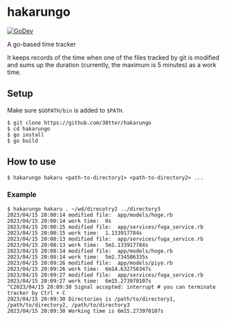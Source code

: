 # hakarungo
[![GoDev][godev-image]][godev-url]

A go-based time tracker

It keeps records of the time when one of the files tracked by git is modified and sums up the duration (currently, the maximum is 5 minutes) as a work time.

## Setup

Make sure `$GOPATH/bin` is added to `$PATH`.

```
$ git clone https://github.com/38tter/hakarungo
$ cd hakarungo
$ go install
$ go build
```

## How to use

```
$ hakarungo hakaru <path-to-directory1> <path-to-directory2> ...
```

### Example

```
$ hakarungo hakaru . ~/wd/direcotry2 ../directory3
2023/04/15 20:00:14 modified file:  app/models/hoge.rb
2023/04/15 20:00:14 work time:  0s
2023/04/15 20:00:15 modified file:  app/services/fuga_service.rb
2023/04/15 20:00:15 work time:  1.133917784s
2023/04/15 20:08:13 modified file:  app/services/fuga_service.rb
2023/04/15 20:08:13 work time:  5m1.133917784s
2023/04/15 20:08:14 modified file:  app/models/hoge.rb
2023/04/15 20:08:14 work time:  5m2.734506335s
2023/04/15 20:09:26 modified file:  app/models/piyo.rb
2023/04/15 20:09:26 work time:  6m14.632756347s
2023/04/15 20:09:27 modified file:  app/services/fuga_service.rb
2023/04/15 20:09:27 work time:  6m15.273970107s
^C2023/04/15 20:09:30 Signal accepted: interrupt # you can terminate tracker by Ctrl + C
2023/04/15 20:09:30 Directories is /path/to/directory1, /path/to/directory2, /path/to/directory3
2023/04/15 20:09:30 Working time is 6m15.273970107s
```

[godev-image]: https://pkg.go.dev/badge/github.com/38tter/hakarungo
[godev-url]: https://pkg.go.dev/github.com/38tter/hakarungo

